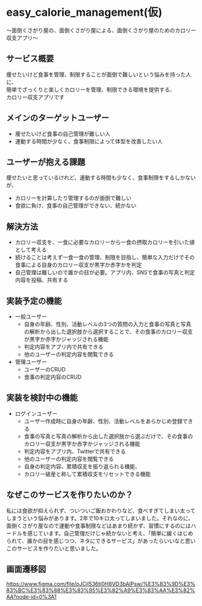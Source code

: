 # easy_calorie_management(仮)
〜面倒くさがり屋の、面倒くさがり屋による、面倒くさがり屋のためのカロリー収支アプリ〜

## サービス概要
痩せたいけど食事を管理、制限することが面倒で難しいという悩みを持った人に、  
簡単でざっくりと楽しくカロリーを管理、制限できる環境を提供する、  
カロリー収支アプリです  
## メインのターゲットユーザー
* 痩せたいけど食事の自己管理が難しい人 
* 運動する時間が少なく、食事制限によって体型を改善したい人
## ユーザーが抱える課題
痩せたいと思っているけれど、運動する時間も少なく、食事制限をするしかないが、
* カロリーを計算したり管理するのが面倒で難しい
* 食欲に負け、食事の自己管理ができない、続かない
## 解決方法
* カロリー収支を、一食に必要なカロリーから一食の摂取カロリーを引いた値として考える
* 続けることは考えず一食一食の管理、制限を目指し、簡単な入力だけでその食事による自身のカロリー収支が黒字か赤字かを判定
* 自己管理は難しいので誰かの目が必要。アプリ内、SNSで食事の写真と判定内容を投稿、共有する
## 実装予定の機能
* 一般ユーザー
    * 自身の年齢、性別、活動レベルの3つの質問の入力と食事の写真と写真の解析から出した選択肢から選択することで、その食事のカロリー収支が黒字か赤字かジャッジされる機能
    * 判定内容をアプリ内で共有できる
    * 他のユーザーの判定内容を閲覧できる
* 管理ユーザー
    * ユーザーのCRUD
    * 食事の判定内容のCRUD
## 実装を検討中の機能
* ログインユーザー
    * ユーザー作成時に自身の年齢、性別、活動レベルをあらかじめ登録できる
    * 食事の写真と写真の解析から出した選択肢から選ぶだけで、その食事のカロリー収支が黒字か赤字かジャッジされる機能
    * 判定内容をアプリ内、Twitterで共有できる
    * 他のユーザーの判定内容を閲覧できる
    * 自身の判定内容、累積収支を振り返られる機能、
    * カロリー破産と称して累積収支をリセットできる機能

## なぜこのサービスを作りたいのか？
私には食欲が抑えられず、ついついご飯おかわりなど、食べすぎてしまい太ってしまうという悩みがあります。2年で10キロ太ってしまいました。それなのに、面倒くさがり屋なので運動や食事制限などはあまり続かず、習慣にするのにはハードルを感じています。自己管理だけじゃ続かないと考え、「簡単に緩くはじめられて、誰かの目を感じつつ、ネタにできるサービス」があったらいいなと思いこのサービスを作りたいと思いました。

## 画面遷移図
https://www.figma.com/file/pJCjl536ti0H8VD3bAlPsw/%E3%83%9D%E3%83%BC%E3%83%88%E3%83%95%E3%82%A9%E3%83%AA%E3%82%AA?node-id=0%3A1